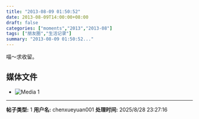 ```yaml
---
title: "2013-08-09 01:50:52"
date: 2013-08-09T14:00:00+08:00
draft: false
categories: ["moments","2013","2013-08"]
tags: ["朋友圈","生活记录"]
summary: "2013-08-09 01:50:52..."
---
```


喵〜求收留。

## 媒体文件

- ![Media 1](/Moments/photos/2013-08-09/201308090150520.jpg)

---

**帖子类型:** 1
**用户名:** chenxueyuan001
**处理时间:** 2025/8/28 23:27:16